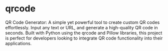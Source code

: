 # qrcode
QR Code Generator: A simple yet powerful tool to create custom QR codes effortlessly. Input any text or URL, and generate a high-quality QR code in seconds. Built with Python using the qrcode and Pillow libraries, this project is perfect for developers looking to integrate QR code functionality into their applications.

